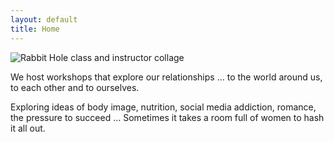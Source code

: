 ```yaml
---
layout: default
title: Home
---
```


<aside class="pullout">
    <img src="{{ site.baseurl }}media/collage.jpg" alt="Rabbit Hole class and instructor collage">
</aside>

We host workshops that explore our relationships &hellip;
to the world around us,
to each other and to ourselves.

Exploring ideas of body image,
nutrition,
social media addiction,
romance,
the pressure to succeed
&hellip;
Sometimes it takes a room full of women
to hash it all out. 
